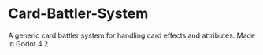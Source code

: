 # Card-Battler-System
A generic card battler system for handling card effects and attributes. Made in Godot 4.2
